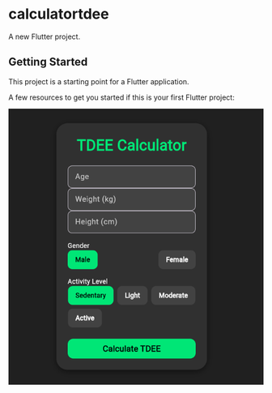 # calculatortdee

A new Flutter project.

## Getting Started

This project is a starting point for a Flutter application.

A few resources to get you started if this is your first Flutter project:

![Captura de pantalla de la aplicación Calculator](cap.png)